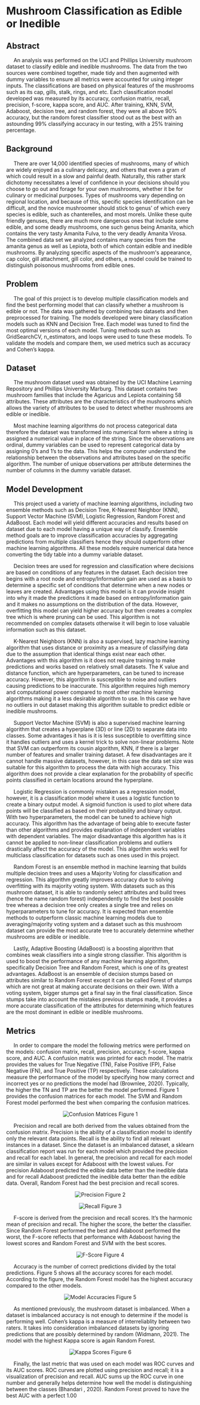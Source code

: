 # Mushroom Classification as Edible or Inedible
## Abstract

&nbsp; &nbsp; &nbsp;An analysis was performed on the UCI and Phillips University mushroom dataset to classify edible and inedible mushrooms.  The data from the two sources were combined together, made tidy and then augmented with dummy variables to ensure all metrics were accounted for using integer inputs.  The classifications are based on physical features of the mushrooms such as its cap, gills, stalk, rings, and etc. Each classification model developed was measured by its accuracy, confusion matrix, recall, precision, f-score, kappa score, and AUC.  After training, KNN, SVM, Adaboost, decision tree, and random forest, they were all above 90% accuracy, but the random forest classifier stood out as the best with an astounding 99% classifying accuracy in our testing, with a 25% training percentage. 

## Background 

&nbsp; &nbsp; &nbsp;There are over 14,000 identified species of mushrooms, many of which are widely enjoyed as a culinary delicacy, and others that even a gram of which could result in a slow and painful death.  Naturally, this rather stark dichotomy necessitates a level of confidence in your decisions should you choose to go out and forage for your own mushrooms, whether it be for culinary or medicinal purposes.  Types of mushrooms vary depending on regional location, and because of this, specific species identification can be difficult, and the novice mushroomer should stick to genus’ of which every species is edible, such as chanterelles, and most morels.  Unlike these quite friendly genuses, there are much more dangerous ones that include some edible, and some deadly mushrooms, one such genus being Amanita, which contains the very tasty Amanita Fulva, to the very deadly Amanita Virosa.  The combined data set we analyzed contains many species from the amanita genus as well as Lepiota, both of which contain edible and inedible mushrooms.  By analyzing specific aspects of the mushroom's appearance, cap color, gill attachment,  gill color, and others, a model could be trained to distinguish poisonous mushrooms from edible ones.

## Problem

&nbsp; &nbsp; &nbsp;The goal of this project is to develop multiple classification models and find the best performing model that can classify whether a mushroom is edible or not. The data was gathered by combining two datasets and then preprocessed for training. The models developed were binary classification models such as KNN and Decision Tree. Each model was tuned to find the most optimal versions of each model. Tuning methods such as GridSearchCV, n_estimators, and loops were used to tune these models. To validate the models and compare them, we used metrics such as accuracy and Cohen’s kappa.

## Dataset

&nbsp; &nbsp; &nbsp;The mushroom dataset used was obtained by the UCI Machine Learning Repository and Phillips University Marburg. This dataset contains two mushroom families that include the Agaricus and Lepiota containing 58 attributes. These attributes are the characteristics of the mushrooms which allows the variety of attributes to be used to detect whether mushrooms are edible or inedible.

&nbsp; &nbsp; &nbsp;Most machine learning algorithms do not process categorical data therefore the dataset was transformed into numerical form where a string is assigned a numerical value in place of the string. Since the observations are ordinal, dummy variables can be used to represent categorical data by assigning 0’s and 1’s to the data. This helps the computer understand the relationship between the observations and attributes based on the specific algorithm. The number of unique observations per attribute determines the number of columns in the dummy variable dataset.


## Model Development

&nbsp; &nbsp; &nbsp;This project used a variety of machine learning algorithms, including two ensemble methods such as Decision Tree, K-Nearest Neighbor (KNN), Support Vector Machine (SVM), Logistic Regression, Random Forest and AdaBoost. Each model will yield different accuracies and results based on dataset due to each model having a unique way of classify. Ensemble method goals are to improve classification accuracies by aggregating predictions from multiple classifiers hence they should outperform other machine learning algorithms. All these models require numerical data hence converting the tidy table into a dummy variable dataset.

&nbsp; &nbsp; &nbsp;Decision trees are used for regression and classification where decisions are based on conditions of any features in the dataset. Each decision tree begins with a root node and entropy/Information gain are used as a basis to determine a specific set of conditions that determine when a new nodes or leaves are created. Advantages using this model is it can provide insight into why it made the predictions it made based on entropy/information gain and it makes no assumptions on the distribution of the data. However, overfitting this model can yield higher accuracy but then creates a complex tree which is where pruning can be used. This algorithm is not recommended on complex datasets otherwise it will begin to lose valuable information such as this dataset.
	
&nbsp; &nbsp; &nbsp;K-Nearest Neighbors (KNN) is also a supervised, lazy machine learning algorithm that uses distance or proximity as a measure of classifying data due to the assumption that identical things exist near each other. Advantages with this algorithm is it does not require training to make predictions and works based on relatively small datasets. The K value and distance function, which are hyperparameters, can be tuned to increase accuracy. However, this algorithm is susceptible to noise and outliers causing predictions to be inaccurate. This algorithm requires high memory and computational power compared to most other machine learning algorithms making it a less desirable algorithm to use. In this case we have no outliers in out dataset making this algorithm suitable to predict edible or inedible mushrooms.

&nbsp; &nbsp; &nbsp;Support Vector Machine (SVM) is also a supervised machine learning algorithm that creates a hyperplane (3D) or line (2D) to separate data into classes. Some advantages it has is it is less susceptible to overfitting since it handles outliers and uses a kernel trick to solve non-linear problems. Note that SVM can outperform its cousin algorithm, KNN, if there is a larger number of features and smaller training dataset. A few disadvantages are it cannot handle massive datasets, however, in this case the data set size was suitable for this algorithm to process the data with high accuracy. This algorithm does not provide a clear explanation for the probability of specific points classified in certain locations around the hyperplane.
	
&nbsp; &nbsp; &nbsp;Logistic Regression is commonly mistaken as a regression model, however, it is a classification model where it uses a logistic function to create a binary output model. A sigmoid function is used to plot where data points will be classified as based on their  probability and binary output. With two hyperparameters, the model can be tuned to achieve high accuracy. This algorithm has the advantage of being able to execute faster than other algorithms and provides explanation of independent variables with dependent variables.  The major disadvantage this algorithm has is it cannot be applied to non-linear classification problems and outliers drastically affect the accuracy of the model. This algorithm works well for multiclass classification for datasets such as ones used in this project.	

&nbsp; &nbsp; &nbsp;Random Forest is an ensemble method in machine learning that builds multiple decision trees and uses a Majority Voting for classification and regression. This algorithm greatly improves accuracy due to solving overfitting with its majority voting system. With datasets such as this mushroom dataset, it is able to randomly select attributes and build trees (hence the name random forest) independently to find the best possible tree whereas a decision tree only creates a single tree and relies on hyperparameters to tune for accuracy. It is expected than ensemble methods to outperform classic machine learning models due to averaging/majority voting system and a dataset such as this mushroom dataset can provide the most accurate tree to accurately determine whether mushrooms are edible or inedible. 
	
&nbsp; &nbsp; &nbsp;Lastly, Adaptive Boosting (AdaBoost) is a boosting algorithm that combines weak classifiers into a single strong classifier. This algorithm is used to boost the performance of any machine learning algorithm, specifically Decision Tree and Random Forest, which is one of its greatest advantages. AdaBoost is an ensemble of decision stumps based on attributes similar to Random Forest except it can be called Forest of stumps which are not great at making accurate decisions on their own. With a voting system, bigger stumps get a final say in the final classification. Since stumps take into account the mistakes previous stumps made, it provides a more accurate classification of the attributes for determining which features are the most dominant in edible or inedible mushrooms. 


## Metrics

&nbsp; &nbsp; &nbsp;In order to compare the model the following metrics were performed on the models: confusion matrix, recall, precision, accuracy, f-score, kappa score, and AUC. A confusion matrix was printed for each model. The matrix provides the values for True Negative (TN), False Positive (FP), False Negative (FN), and True Positive (TP) respectively. These calculations measure the performance of the model by specifying how many correct and incorrect yes or no predictions the model had (Brownlee, 2020). Typically, the higher the TN and TP are the better the model performed. Figure 1 provides the confusion matrices for each model. The SVM and Random Forest model performed the best when comparing the confusion matrices.

<p align="center">
	<img src="/Images/ConfusionMatrix.png" alt="Confusion Matrices"/>
	Figure 1
	</p>

&nbsp; &nbsp; &nbsp;Precision and recall are both derived from the values obtained from the confusion matrix.  Precision is the ability of a classification model to identify only the relevant data points. Recall is the ability to find all relevant instances in a dataset. Since the dataset is an imbalanced dataset, a sklearn classification report was run for each model which provided the precision and recall for each label.  In general, the precision and recall for each model are similar in values except for Adaboost with the lowest values. For precision Adaboost predicted the edible data better than the inedible data and for recall Adaboost predicted the inedible data better than the edible data. Overall, Random Forest had the best precision and recall scores. 


<p align="center">
	<img src="/Images/Precision.png" alt="Precision"/>
	Figure 2
	</p>
	
<p align="center">
	<img src="/Images/Recall.png" alt="Recall"/>
	Figure 3
	</p>
	
&nbsp; &nbsp; &nbsp;F-score is derived from the precision and recall scores. It’s the harmonic mean of precision and recall. The higher the score, the better the classifier. Since Random Forest performed the best and Adaboost performed the worst, the F-score reflects that performance with Adaboost having the lowest scores and Random Forest and SVM with the best scores. 


<p align="center">
	<img src="/Images/Fscore.png" alt="F-Score"/>
	Figure 4
	</p>
	
&nbsp; &nbsp; &nbsp;Accuracy is the number of correct predictions divided by the total predictions. Figure 5 shows all the accuracy scores for each model. According to the figure, the Random Forest model has the highest accuracy compared to the other models. 


<p align="center">
	<img src="/Images/ModelAccuracyScores.png" alt="Model Accuracies"/>
	Figure 5
	</p>
	
&nbsp; &nbsp; &nbsp;As mentioned previously, the mushroom dataset is imbalanced. When a dataset is imbalanced accuracy is not enough to determine if the model is performing well. Cohen’s kappa is a measure of interreliablity between two raters. It takes into consideration imbalanced datasets by ignoring predictions that are possibly determined by random (Widmann, 2021). The model with the highest Kappa score is again Random Forest. 


<p align="center">
	<img src="/Images/ModelKappaScore.png" alt="Kappa Scores"/>
	Figure 6
	</p>


&nbsp; &nbsp; &nbsp;Finally, the last metric that was used on each model was ROC curves and its AUC scores. ROC curves are plotted using precision and recall; it is a visualization of precision and recall. AUC sums up the ROC curve in one number and generally helps determine how well the model is distinguishing between the classes (Bhandari , 2020). Random Forest proved to have the best AUC with a perfect 1.00
